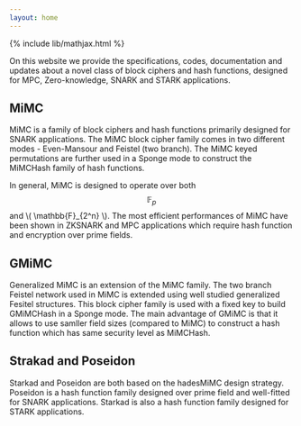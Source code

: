 ```yaml
---
layout: home
---
```


{% include lib/mathjax.html %}

On this website we provide the specifications, codes, documentation and updates about a novel class of block ciphers and hash functions, designed for MPC, Zero-knowledge, SNARK and STARK applications. 


## MiMC

MiMC is a family of block ciphers and hash functions primarily designed for SNARK applications. The MiMC block cipher family comes in two different modes - Even-Mansour and Feistel (two branch). The MiMC keyed permutations are further used in a Sponge mode to construct the MiMCHash family of hash functions.

In general, MiMC is designed to operate over both $$ \mathbb{F}_p $$ and \\( \mathbb{F}_{2^n} \\). The most efficient performances of MiMC have been shown in ZKSNARK and MPC applications which require hash function and encryption over prime fields.


## GMiMC

Generalized MiMC is an extension of the MiMC family. The two branch Feistel network used in MiMC is extended using well studied generalized Fesitel structures. This block cipher family is used with a fixed key to build GMiMCHash in a Sponge mode. The main advantage of GMiMC is that it allows to use samller field sizes (compared to MiMC) to construct a hash function which has same security level as MiMCHash. 

## Strakad and Poseidon

Starkad and Poseidon are both based on the hadesMiMC design strategy. Poseidon is a hash function family designed over prime field and well-fitted for SNARK applications. Starkad is also a hash function family designed for STARK applications.    


